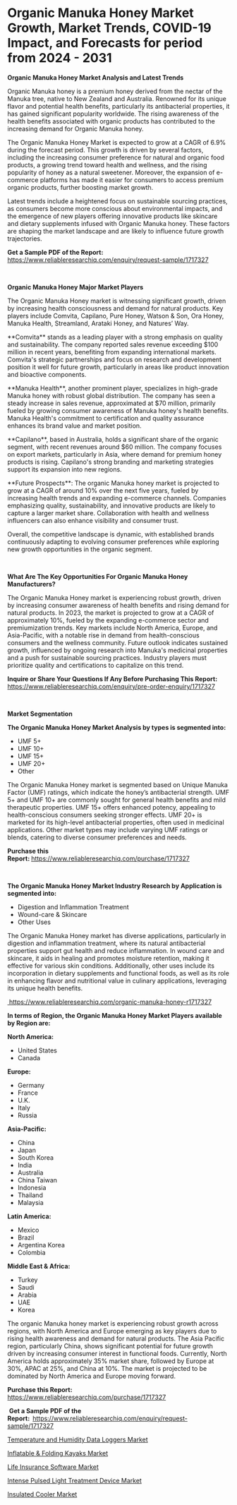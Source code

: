 <p><h1>Organic Manuka Honey Market Growth, Market Trends, COVID-19 Impact, and Forecasts for period from 2024 - 2031</h1></p><p><strong>Organic Manuka Honey Market Analysis and Latest Trends</strong></p>
<p><p>Organic Manuka honey is a premium honey derived from the nectar of the Manuka tree, native to New Zealand and Australia. Renowned for its unique flavor and potential health benefits, particularly its antibacterial properties, it has gained significant popularity worldwide. The rising awareness of the health benefits associated with organic products has contributed to the increasing demand for Organic Manuka honey.</p><p>The Organic Manuka Honey Market is expected to grow at a CAGR of 6.9% during the forecast period. This growth is driven by several factors, including the increasing consumer preference for natural and organic food products, a growing trend toward health and wellness, and the rising popularity of honey as a natural sweetener. Moreover, the expansion of e-commerce platforms has made it easier for consumers to access premium organic products, further boosting market growth.</p><p>Latest trends include a heightened focus on sustainable sourcing practices, as consumers become more conscious about environmental impacts, and the emergence of new players offering innovative products like skincare and dietary supplements infused with Organic Manuka honey. These factors are shaping the market landscape and are likely to influence future growth trajectories.</p></p>
<p><strong>Get a Sample PDF of the Report:&nbsp;</strong> <a href="https://www.reliableresearchiq.com/enquiry/request-sample/1717327?utm_campaign=123&utm_medium=2&utm_source=Github&utm_content=ia&utm_term=14102024&utm_id=organic-manuka-honey">https://www.reliableresearchiq.com/enquiry/request-sample/1717327</a></p>
<p>&nbsp;</p>
<p><strong>Organic Manuka Honey Major Market Players</strong></p>
<p><p>The Organic Manuka Honey market is witnessing significant growth, driven by increasing health consciousness and demand for natural products. Key players include Comvita, Capilano, Pure Honey, Watson & Son, Ora Honey, Manuka Health, Streamland, Arataki Honey, and Natures’ Way.</p><p>**Comvita** stands as a leading player with a strong emphasis on quality and sustainability. The company reported sales revenue exceeding $100 million in recent years, benefiting from expanding international markets. Comvita's strategic partnerships and focus on research and development position it well for future growth, particularly in areas like product innovation and bioactive components.</p><p>**Manuka Health**, another prominent player, specializes in high-grade Manuka honey with robust global distribution. The company has seen a steady increase in sales revenue, approximated at $70 million, primarily fueled by growing consumer awareness of Manuka honey's health benefits. Manuka Health's commitment to certification and quality assurance enhances its brand value and market position.</p><p>**Capilano**, based in Australia, holds a significant share of the organic segment, with recent revenues around $60 million. The company focuses on export markets, particularly in Asia, where demand for premium honey products is rising. Capilano's strong branding and marketing strategies support its expansion into new regions.</p><p>**Future Prospects**: The organic Manuka honey market is projected to grow at a CAGR of around 10% over the next five years, fueled by increasing health trends and expanding e-commerce channels. Companies emphasizing quality, sustainability, and innovative products are likely to capture a larger market share. Collaboration with health and wellness influencers can also enhance visibility and consumer trust.</p><p>Overall, the competitive landscape is dynamic, with established brands continuously adapting to evolving consumer preferences while exploring new growth opportunities in the organic segment.</p></p>
<p>&nbsp;</p>
<p><strong>What Are The Key Opportunities For Organic Manuka Honey Manufacturers?</strong></p>
<p><p>The Organic Manuka Honey market is experiencing robust growth, driven by increasing consumer awareness of health benefits and rising demand for natural products. In 2023, the market is projected to grow at a CAGR of approximately 10%, fueled by the expanding e-commerce sector and premiumization trends. Key markets include North America, Europe, and Asia-Pacific, with a notable rise in demand from health-conscious consumers and the wellness community. Future outlook indicates sustained growth, influenced by ongoing research into Manuka's medicinal properties and a push for sustainable sourcing practices. Industry players must prioritize quality and certifications to capitalize on this trend.</p></p>
<p><strong>Inquire or Share Your Questions If Any Before Purchasing This Report:</strong> <a href="https://www.reliableresearchiq.com/enquiry/pre-order-enquiry/1717327?utm_campaign=123&utm_medium=2&utm_source=Github&utm_content=ia&utm_term=14102024&utm_id=organic-manuka-honey">https://www.reliableresearchiq.com/enquiry/pre-order-enquiry/1717327</a></p>
<p>&nbsp;</p>
<p><strong>Market Segmentation</strong></p>
<p><strong>The Organic Manuka Honey Market Analysis by types is segmented into:</strong></p>
<p><ul><li>UMF 5+</li><li>UMF 10+</li><li>UMF 15+</li><li>UMF 20+</li><li>Other</li></ul></p>
<p><p>The Organic Manuka Honey market is segmented based on Unique Manuka Factor (UMF) ratings, which indicate the honey’s antibacterial strength. UMF 5+ and UMF 10+ are commonly sought for general health benefits and mild therapeutic properties. UMF 15+ offers enhanced potency, appealing to health-conscious consumers seeking stronger effects. UMF 20+ is marketed for its high-level antibacterial properties, often used in medicinal applications. Other market types may include varying UMF ratings or blends, catering to diverse consumer preferences and needs.</p></p>
<p><strong>Purchase this Report:&nbsp;</strong><a href="https://www.reliableresearchiq.com/purchase/1717327?utm_campaign=123&utm_medium=2&utm_source=Github&utm_content=ia&utm_term=14102024&utm_id=organic-manuka-honey">https://www.reliableresearchiq.com/purchase/1717327</a></p>
<p>&nbsp;</p>
<p><strong>The Organic Manuka Honey Market Industry Research by Application is segmented into:</strong></p>
<p><ul><li>Digestion and Inflammation Treatment</li><li>Wound-care & Skincare</li><li>Other Uses</li></ul></p>
<p><p>The Organic Manuka Honey market has diverse applications, particularly in digestion and inflammation treatment, where its natural antibacterial properties support gut health and reduce inflammation. In wound care and skincare, it aids in healing and promotes moisture retention, making it effective for various skin conditions. Additionally, other uses include its incorporation in dietary supplements and functional foods, as well as its role in enhancing flavor and nutritional value in culinary applications, leveraging its unique health benefits.</p></p>
<p><a href="https://www.reliableresearchiq.com/organic-manuka-honey-r1717327?utm_campaign=123&utm_medium=2&utm_source=Github&utm_content=ia&utm_term=14102024&utm_id=organic-manuka-honey">&nbsp;https://www.reliableresearchiq.com/organic-manuka-honey-r1717327</a></p>
<p><strong>In terms of Region, the Organic Manuka Honey Market Players available by Region are:</strong></p>
<p>
    <p> <strong> North America: </strong>
        <ul>
            <li>United States</li>
            <li>Canada</li>
        </ul>
        </p> 
    <p> <strong> Europe: </strong>
        <ul>
            <li>Germany</li>
            <li>France</li>
            <li>U.K.</li>
            <li>Italy</li>
            <li>Russia</li>
        </ul>
        </p> 
    <p> <strong> Asia-Pacific: </strong>
        <ul>
            <li>China</li>
            <li>Japan</li>
            <li>South Korea</li>
            <li>India</li>
            <li>Australia</li>
            <li>China Taiwan</li>
            <li>Indonesia</li>
            <li>Thailand</li>
            <li>Malaysia</li>
        </ul>
        </p> 
    <p> <strong> Latin America: </strong>
        <ul>
            <li>Mexico</li>
            <li>Brazil</li>
            <li>Argentina Korea</li>
            <li>Colombia</li>
        </ul>
        </p> 
    <p> <strong> Middle East & Africa: </strong>
        <ul>
            <li>Turkey</li>
            <li>Saudi</li>
            <li>Arabia</li>
            <li>UAE</li>
            <li>Korea</li>
        </ul>
    </p>
    </p>
<p><p>The organic Manuka honey market is experiencing robust growth across regions, with North America and Europe emerging as key players due to rising health awareness and demand for natural products. The Asia Pacific region, particularly China, shows significant potential for future growth driven by increasing consumer interest in functional foods. Currently, North America holds approximately 35% market share, followed by Europe at 30%, APAC at 25%, and China at 10%. The market is projected to be dominated by North America and Europe moving forward.</p></p>
<p><strong>Purchase this Report: </strong><a href="https://www.reliableresearchiq.com/purchase/1717327?utm_campaign=123&utm_medium=2&utm_source=Github&utm_content=ia&utm_term=14102024&utm_id=organic-manuka-honey">https://www.reliableresearchiq.com/purchase/1717327</a></p>
<p>&nbsp;<strong>Get a Sample PDF of the Report:&nbsp;&nbsp;</strong><a href="https://www.reliableresearchiq.com/enquiry/request-sample/1717327?utm_campaign=123&utm_medium=2&utm_source=Github&utm_content=ia&utm_term=14102024&utm_id=organic-manuka-honey">https://www.reliableresearchiq.com/enquiry/request-sample/1717327</a></p>
<p><strong></strong></p>
<p><p><a href="https://github.com/delorasywf/Market-Research-Report-List-1/blob/main/temperature-and-humidity-data-loggers-market.md?utm_campaign=123&utm_medium=2&utm_source=Github&utm_content=ia&utm_term=14102024&utm_id=organic-manuka-honey">Temperature and Humidity Data Loggers Market</a></p><p><a href="https://www.linkedin.com/pulse/inflatable-folding-kayaks-industry-forecast-market-shifts-strategic-2tc0e?trk=public_post_embed_feed-article-content&utm_campaign=123&utm_medium=2&utm_source=Github&utm_content=ia&utm_term=14102024&utm_id=organic-manuka-honey">Inflatable & Folding Kayaks Market</a></p><p><a href="https://github.com/mac1evjen/Market-Research-Report-List-1/blob/main/life-insurance-software-market.md?utm_campaign=123&utm_medium=2&utm_source=Github&utm_content=ia&utm_term=14102024&utm_id=organic-manuka-honey">Life Insurance Software Market</a></p><p><a href="https://www.linkedin.com/pulse/intense-pulsed-light-treatment-device-market-size-growth-industry-00chc?utm_campaign=123&utm_medium=2&utm_source=Github&utm_content=ia&utm_term=14102024&utm_id=organic-manuka-honey">Intense Pulsed Light Treatment Device Market</a></p><p><a href="https://www.linkedin.com/pulse/insulated-cooler-market-segmentation-geographical-regions-forcast-un6ee?trk=public_post_embed_feed-article-content&utm_campaign=123&utm_medium=2&utm_source=Github&utm_content=ia&utm_term=14102024&utm_id=organic-manuka-honey">Insulated Cooler Market</a></p></p>